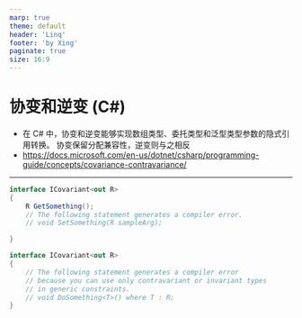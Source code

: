 ```yaml
---
marp: true
theme: default
header: 'Linq'
footer: 'by Xing'
paginate: true
size: 16:9
---
```


<!--
_backgroundColor: white
_color: black
-->

# 协变和逆变 (C#)

- 在 C# 中，协变和逆变能够实现数组类型、委托类型和泛型类型参数的隐式引用转换。 协变保留分配兼容性，逆变则与之相反
- https://docs.microsoft.com/en-us/dotnet/csharp/programming-guide/concepts/covariance-contravariance/

---

```C#
interface ICovariant<out R>
{
    R GetSomething();
    // The following statement generates a compiler error.
    // void SetSomething(R sampleArg);

}

interface ICovariant<out R>
{
    // The following statement generates a compiler error
    // because you can use only contravariant or invariant types
    // in generic constraints.
    // void DoSomething<T>() where T : R;
}
```
